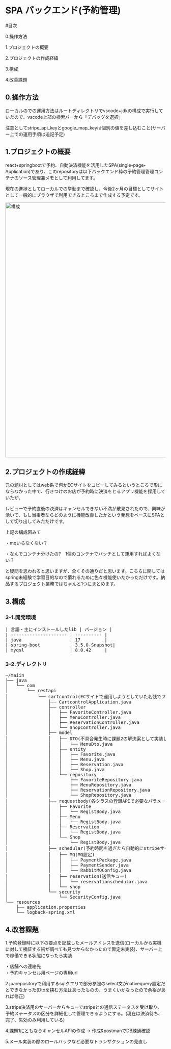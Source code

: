 <h1>SPA バックエンド(予約管理)</h1>

#目次

<p>0.操作方法</p>
<p>1.プロジェクトの概要</p>
<p>2.プロジェクトの作成経緯</p>
<p>3.構成</p>
<p>4.改善課題</p>

<h2>0.操作方法</h2>
<p>ローカルのでの運用方法はルートディレクトリでvscode+jdkの構成で実行していたので、vscode上部の検索バーから「デバッグを選択」</p>
<p>注意としてstripe_api_keyとgoogle_map_keyは個別の値を差し込むこと(サーバー上での運用手順は追記予定)</p>

<h2>1.プロジェクトの概要</h2>
<p>react+springbootで予約、自動決済機能を活用したSPA(single-page-Application)であり、このrepositoryは以下バックエンド枠の予約管理管理コンテナのソース管理兼メモとして利用してます。</p>
<p>現在の進捗としてローカルでの挙動まで確認し、今後2ヶ月の目標としてサイトとして一般的にブラウザで利用できるところまで作成する予定です。</p>

<img width="800" alt="構成" src="https://github.com/user-attachments/assets/312c6f5f-8c8e-4421-9868-f2447734a15f" />

<h2>2.プロジェクトの作成経緯</h2>
<p>元の題材としてはweb系で何かECサイトをコピーしてみるというところで形にならなかった中で、行きつけのお店が予約時に決済をとるアプリ機能を採用していたが、</p>
<p>レビューで予約直後の決済はキャンセルできない不満が散見されたので、興味が湧いて、もし当事者ならどのように機能改善したかという発想をベースにSPAとして切り出してみただけです。</p>
<p>上記の構成図みて</p>
<p>・mqいらなくない？</p>
<p>・なんでコンテナ分けたの?　1個のコンテナでバッチとして運用すればよくない？</p>
<p>と疑問を思われると思いますが、全くその通りだと思います。こちらに関してはspring未経験で学習目的なので慣れるために色々機能使いたかっただけです。納品するプロジェクト業務ではちゃんと1つにまとめます。</p>

<h2>3.構成</h2>
<h3>3-1.開発環境</h3>
<pre>
| 言語・主にインストールしたlib | バージョン |
| --------------------- | ---------- |
| java                  | 17         |
| spring-boot           | 3.5.0-Snapshot|
| myqsl                 | 8.0.42     |
</pre>

<h3>3-2.ディレクトリ</h3>
<pre>
~/maiin
├── java
│   └── com
│       └── restapi
│           └── cartcontrol(ECサイトで運用しようとしていた名残でファイル名cartになってます。今利用してるのはShop,Menu,Reservationクラスと関連コントローラーのみ)
│               ├── CartcontrolApplication.java
│               ├── controller
│               │   ├── FavoriteController.java
│               │   ├── MenuController.java
│               │   ├── ReservationController.java
│               │   └── ShopController.java
│               ├── model
│               │   ├── DTO(不具合発生時に課題2の解決案として実装したもののなくても解決したので特に利用してない)
│               │   │   └── MenuDto.java
│               │   ├── entity
│               │   │   ├── Favorite.java
│               │   │   ├── Menu.java
│               │   │   ├── Reservation.java
│               │   │   └── Shop.java
│               │   └── repository
│               │       ├── FavoriteRepository.java
│               │       ├── MenuRepository.java
│               │       ├── ReservationRepository.java
│               │       └── ShopRepository.java
│               ├── requestbody(各クラスの登録APIで必要なパラメータのオプション)
│               │   ├── Favorite
│               │   │   └── RegistBody.java
│               │   ├── Menu
│               │   │   └── RegistBody.java
│               │   ├── Reservation
│               │   │   └── RegistBody.java
│               │   └── Shop
│               │       └── RegistBody.java
│               ├── schedular(予約時間を過ぎたら自動的にstripeサーバーに決済処理をコール)
│               │   ├── MQ(MQ設定)
│               │   │   ├── PaymentPackage.java
│               │   │   ├── PaymentSender.java
│               │   │   └── RabbitMQConfig.java
│               │   ├── reservation(送信キュー)
│               │   │   └── reservationschedular.java
│               │   └── shop
│               └── security
│                   └── SecurityConfig.java
└── resources
    ├── application.properties
    └── logback-spring.xml
</pre>

<h2>4.改善課題</h2>
<p>1.予約登録時に以下の要点を記載したメールアドレスを送信(ローカルから実機に対して検証する術が調べても見つからなかったので暫定未実装)、サーバー上で稼働できる状態になったら実装</p>
・店舗への連絡先<br/>
・予約キャンセル用ページの専用url
<p>2.jparepositoryで利用するsqlクエリで部分参照のselect文がnativequery設定だとできなかった(Dtoを挟む方法はあったものの、うまくいかなったので余裕があれば修正)</p>
<p>3.stripe決済用のサーバーからキューでstripeとの通信ステータスを受け取り、予約ステータスの区分を詳細化して管理できるようにする。(現在は決済待ち、完了、失効のみ利用している)</p>
<p>4.課題1にともなうキャンセルAPIの作成 -> 作成&postmanでDB疎通確認</p>
<p>5.メール実装の際のロールバックなど必要なトランザクションの見直し</p>
